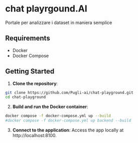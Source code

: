 # chat playrgound.AI

Portale per analizzare i dataset in maniera semplice

## Requirements

- Docker
- Docker Compose

## Getting Started

1. **Clone the repository**:
```bash
git clone https://github.com/Pugli-ai/chat-playground.git
cd chat-playground
```

2. **Build and run the Docker container**:
```bash
docker compose -f docker-compose.yml up --build
#docker compose -f docker-compose.yml up backend --build
```

3. **Connect to the application**:
Access the app locally at http://localhost:8100.







